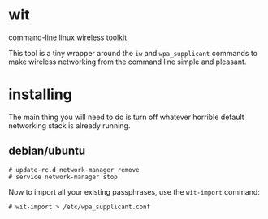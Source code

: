 # wit

command-line linux wireless toolkit

This tool is a tiny wrapper around the `iw` and `wpa_supplicant` commands to
make wireless networking from the command line simple and pleasant.

# installing

The main thing you will need to do is turn off whatever horrible default
networking stack is already running.

## debian/ubuntu

```
# update-rc.d network-manager remove
# service network-manager stop
```

Now to import all your existing passphrases, use the `wit-import` command:

```
# wit-import > /etc/wpa_supplicant.conf
```

